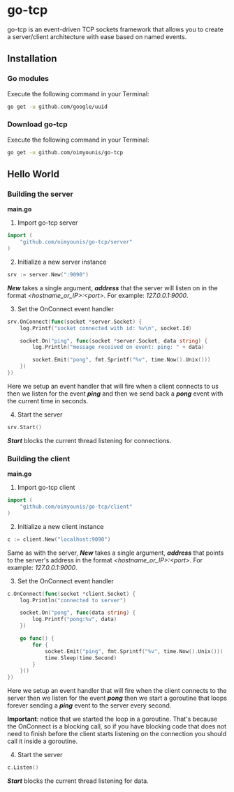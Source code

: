 # go-tcp
go-tcp is an event-driven TCP sockets framework that allows you to create a server/client architecture with ease based on named events.

## Installation
### Go modules
Execute the following command in your Terminal:
```bash
go get -u github.com/google/uuid
```

### Download go-tcp
Execute the following command in your Terminal:
```bash
go get -u github.com/oimyounis/go-tcp
```

## Hello World
### Building the server

**main.go**  
1. Import go-tcp server  
```go
import (
    "github.com/oimyounis/go-tcp/server"
)
```

2. Initialize a new server instance
```go
srv := server.New(":9090")
```
***New*** takes a single argument, ***address*** that the server will listen on in the format *\<hostname_or_IP\>:\<port\>*. For example: *127.0.0.1:9000*.

3. Set the OnConnect event handler
```go
srv.OnConnect(func(socket *server.Socket) {
    log.Printf("socket connected with id: %v\n", socket.Id)

    socket.On("ping", func(socket *server.Socket, data string) {
        log.Println("message received on event: ping: " + data)

        socket.Emit("pong", fmt.Sprintf("%v", time.Now().Unix()))
    })
})
```
Here we setup an event handler that will fire when a client connects to us then we listen for the event ***ping*** and then we send back a ***pong*** event with the current time in seconds.

4. Start the server
```go
srv.Start()
```
***Start*** blocks the current thread listening for connections.

### Building the client

**main.go**  
1. Import go-tcp client  
```go
import (
    "github.com/oimyounis/go-tcp/client"
)
```

2. Initialize a new client instance
```go
c := client.New("localhost:9090")
```
Same as with the server, ***New*** takes a single argument, ***address*** that points to the server's address in the format *\<hostname_or_IP\>:\<port\>*. For example: *127.0.0.1:9000*.

3. Set the OnConnect event handler
```go
c.OnConnect(func(socket *client.Socket) {
    log.Println("connected to server")

    socket.On("pong", func(data string) {
        log.Printf("pong:%v", data)
    })

    go func() {
        for {
            socket.Emit("ping", fmt.Sprintf("%v", time.Now().Unix()))
            time.Sleep(time.Second)
        }
    }()
})
```
Here we setup an event handler that will fire when the client connects to the server then we listen for the event ***pong*** then we start a goroutine that loops forever sending a ***ping*** event to the server every second.  

**Important**: notice that we started the loop in a goroutine. That's because the OnConnect is a blocking call, so if you have blocking code that does not need to finish before the client starts listening on the connection you should call it inside a goroutine.

4. Start the server
```go
c.Listen()
```
***Start*** blocks the current thread listening for data.
